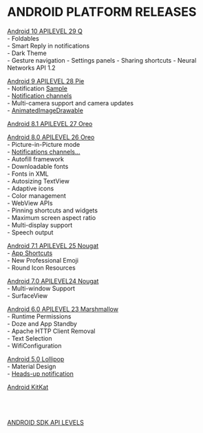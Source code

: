 # ANDROID PLATFORM RELEASES


[Android 10 APILEVEL 29 Q](https://developer.android.com/about/versions/10/features)  
    - Foldables  
    - Smart Reply in notifications  
    - Dark Theme  
    - Gesture navigation
    - Settings panels
    - Sharing shortcuts
    - Neural Networks API 1.2  



[Android 9 APILEVEL 28 Pie](https://developer.android.com/about/versions/pie/android-9.0.html)  
    - Notification [Sample](https://github.com/googlearchive/android-Notifications)  
    - [Notification channels](https://developer.android.com/guide/topics/ui/notifiers/notifications.html#ManageChannels)  
    - Multi-camera support and camera updates  
    - [AnimatedImageDrawable](https://developer.android.com/reference/android/graphics/drawable/AnimatedImageDrawable.html)  




[Android 8.1 APILEVEL 27 Oreo](https://developer.android.com/about/versions/oreo/android-8.1.html)

[Android 8.0 APILEVEL 26 Oreo](https://developer.android.com/about/versions/oreo/android-8.0.html)  
    - Picture-in-Picture mode  
    - [Notifications channels...](https://developer.android.com/about/versions/oreo/android-8.0?hl=en#notifications)  
    - Autofill framework  
    - Downloadable fonts  
    - Fonts in XML  
    - Autosizing TextView  
    - Adaptive icons  
    - Color management  
    - WebView APIs  
    - Pinning shortcuts and widgets  
    - Maximum screen aspect ratio  
    - Multi-display support  
    - Speech output




[Android 7.1 APILEVEL 25 Nougat](https://developer.android.com/about/versions/nougat/android-7.1)  
    - [App Shortcuts](https://developer.android.com/about/versions/nougat/android-7.1?hl=en#shortcuts)  
    - New Professional Emoji  
    - Round Icon Resources



[Android 7.0 APILEVEL24 Nougat](https://developer.android.com/about/versions/nougat/android-7.0)  
    - Multi-window Support  
    - SurfaceView



[Android 6.0 APILEVEL 23 Marshmallow](https://developer.android.com/about/versions/marshmallow/android-6.0-changes)  
    - Runtime Permissions  
    - Doze and App Standby  
    - Apache HTTP Client Removal  
    - Text Selection  
    - WifiConfiguration




[Android 5.0 Lollipop](https://developer.android.com/about/versions/lollipop)  
    - Material Design  
    - [Heads-up notification](https://developer.android.com/about/versions/android-5.0-changes#NotificationsHeadsup)



[Android KitKat](https://developer.android.com/about/versions/kitkat)



<br><br>  
[ANDROID SDK API LEVELS](https://developer.android.com/guide/topics/manifest/uses-sdk-element#ApiLevels)